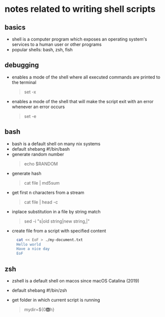 # notes related to writing shell scripts

## basics

- shell is a computer program which exposes an operating system's services to a human user or other programs
- popular shells: bash, zsh, fish


## debugging

- enables a mode of the shell where all executed commands are printed to the terminal
  > set -x

- enables a mode of the shell that will make the script exit with an error whenever an error occurs
  > set -e


## bash

- bash is a default shell on many nix systems
- default shebang #!/bin/bash
- generate random number
  > echo $RANDOM
- generate hash
  > cat file | md5sum
- get first n characters from a stream
  > cat file | head -c <n>
- inplace substitution in a file by string match
  > sed -i "s|old string|new string,|" <filename>
- create file from a script with specified content
  ```bash
    cat << EoF > ./my-document.txt
    Hello world
    Have a nice day
    EoF
  ```


## zsh

- zshell is a default shell on macos since macOS Catalina (2019)
- default shebang #!/bin/zsh

- get folder in which current script is running
  > mydir=${0:a:h}

